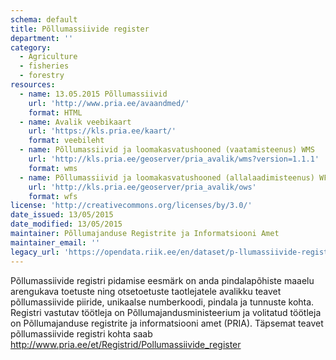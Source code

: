 ```yaml
---
schema: default
title: Põllumassiivide register
department: ''
category:
  - Agriculture
  - fisheries
  - forestry
resources:
  - name: 13.05.2015 Põllumassiivid
    url: 'http://www.pria.ee/avaandmed/'
    format: HTML
  - name: Avalik veebikaart
    url: 'https://kls.pria.ee/kaart/'
    format: veebileht
  - name: Põllumassiivid ja loomakasvatushooned (vaatamisteenus) WMS
    url: 'http://kls.pria.ee/geoserver/pria_avalik/wms?version=1.1.1'
    format: wms
  - name: Põllumassiivid ja loomakasvatushooned (allalaadimisteenus) WFS
    url: 'http://kls.pria.ee/geoserver/pria_avalik/ows'
    format: wfs
license: 'http://creativecommons.org/licenses/by/3.0/'
date_issued: 13/05/2015
date_modified: 13/05/2015
maintainer: Põllumajanduse Registrite ja Informatsiooni Amet
maintainer_email: ''
legacy_url: 'https://opendata.riik.ee/en/dataset/p-llumassiivide-register'
---
```

Põllumassiivide registri pidamise eesmärk on anda pindalapõhiste maaelu arengukava toetuste ning otsetoetuste taotlejatele avalikku teavet põllumassiivide piiride, unikaalse numberkoodi, pindala ja tunnuste kohta. Registri vastutav töötleja on Põllumajandusministeerium ja volitatud töötleja on Põllumajanduse registrite ja informatsiooni amet (PRIA). Täpsemat teavet põllumassiivide registri kohta saab http://www.pria.ee/et/Registrid/Pollumassiivide_register